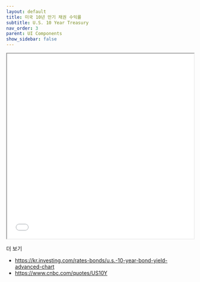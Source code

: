 ```yaml
---
layout: default
title: 미국 10년 만기 채권 수익률
subtitle: U.S. 10 Year Treasury
nav_order: 3
parent: UI Components
show_sidebar: false
---
```



<iframe id="tvc_frame_b6bd88ec0f7681f3f1ba38b410d764d2" seamless="seamless" src="//tvcharts.investing.com/init.php?&carrier=c6679d180336c72f33d6c4ff63fbf102&time=1614351936&domain_ID=18&lang_ID=18&timezone_ID=88&pair_ID=23705&interval=86400&refresh=16&session=session&client=&user=guest&width=650&height=750&init_page=instrument&m_pids=&watchlist=&site=https://kr.investing.com" width="100%" height="500"></iframe>



더 보기
- https://kr.investing.com/rates-bonds/u.s.-10-year-bond-yield-advanced-chart
- https://www.cnbc.com/quotes/US10Y